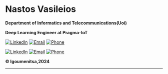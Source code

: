 # Nastos Vasileios

**Department of Informatics and Telecommunications(Uoi)**

**Deep Learning Engineer at Pragma-IoT**



[![LinkedIn][1]][2]
[![Email][3]][4]
[![Phone][5]][6]

[![LinkedIn][1]][2]
[![Email][3]][4]
[![Phone][5]][6]

[1]: https://cdn-icons-png.flaticon.com/128/3536/3536505.png "Visit my LinkedIn"
[2]: https://www.linkedin.com/in/vasileios-nastos-028985209
[3]: /path/to/email_icon.png "Email Me"
[4]: mailto:nastosvasileios99@gmail.com
[5]: /path/to/phone_icon.png "Call Me"
[6]: tel:+6951765203

**:copyright: Igoumenitsa,2024**

---

